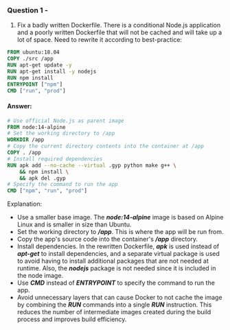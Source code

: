 ### Question 1 - 
1) Fix a badly written Dockerfile. There is a conditional Node.js application and a poorly
written Dockerfile that will not be cached and will take up a lot of space. Need to rewrite it
according to best-practice:
```dockerfile
FROM ubuntu:18.04
COPY ./src /app
RUN apt-get update -y
RUN apt-get install -y nodejs
RUN npm install
ENTRYPOINT ["npm"]
CMD ["run", "prod"]
```
#### Answer:
```dockerfile
# Use official Node.js as parent image
FROM node:14-alpine
# Set the working directory to /app
WORKDIR /app
# Copy the current directory contents into the container at /app
COPY . /app
# Install required dependencies
RUN apk add --no-cache --virtual .gyp python make g++ \
    && npm install \
    && apk del .gyp
# Specify the command to run the app
CMD ["npm", "run", "prod"]

```
Explanation:

- Use a smaller base image. The ***node:14-alpine*** image is based on Alpine Linux and is smaller in size than Ubuntu.
- Set the working directory to ***/app***. This is where the app will be run from.
- Copy the app's source code into the container's ***/app*** directory.
- Install dependencies. In the rewritten Dockerfile, ***apk*** is used instead of ***apt-get*** to install dependencies, and a separate virtual package is used to avoid having to install additional packages that are not needed at runtime. Also, the ***nodejs*** package is not needed since it is included in the node image.
- Use ***CMD*** instead of ***ENTRYPOINT*** to specify the command to run the app.
- Avoid unnecessary layers that can cause Docker to not cache the image by combining the ***RUN*** commands into a single ***RUN*** instruction. This reduces the number of intermediate images created during the build process and improves build efficiency.
